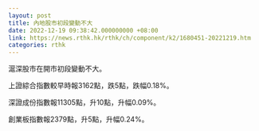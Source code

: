 ```yaml
---
layout: post
title: 內地股市初段變動不大
date: 2022-12-19 09:38:42.000000000 +08:00
link: https://news.rthk.hk/rthk/ch/component/k2/1680451-20221219.htm
categories: rthk
---
```


滬深股市在開市初段變動不大。

上證綜合指數較早時報3162點，跌5點，跌幅0.18%。

深證成份指數報11305點，升10點，升幅0.09%。

創業板指數報2379點，升5點，升幅0.24%。
